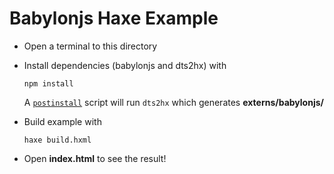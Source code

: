 # Babylonjs Haxe Example

- Open a terminal to this directory
- Install dependencies (babylonjs and dts2hx) with

	`npm install`

	A [`postinstall`](https://docs.npmjs.com/misc/scripts#examples) script will run `dts2hx` which generates **externs/babylonjs/**
- Build example with

	`haxe build.hxml`
- Open **index.html** to see the result!
